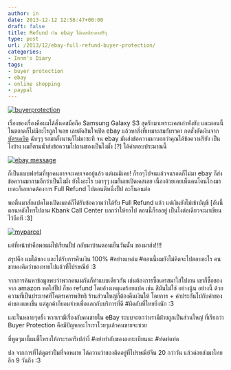 ```yaml
---
author: in
date: 2013-12-12 12:56:47+00:00
draft: false
title: Refund เงิน ebay ได้เคสดีราคาฟรีๆ
type: post
url: /2013/12/ebay-full-refund-buyer-protection/
categories:
- Innn's Diary
tags:
- buyer protection
- ebay
- online shopping
- paypal
---
```


[![buyerprotection](https://www.cyruszh.com/wp-content/uploads/2013/12/buyerprotection.jpg)
](https://www.cyruszh.com/wp-content/uploads/2013/12/buyerprotection.jpg)

เรื่องของเรื่องคือผมได้สั่งเคสมือถือ Samsung Galaxy S3 สุดรักมาเพราะเคสเก่าพังยับ และตอนนี้ในตลาดก็ไม่มีอะไรถูกใจเลย เลยตัดสินใจเปิด ebay แล้วหาสิ่งที่เหมาะสมกับราคา กดสั่งตัดเงินจาก[บัตรเดบิต](https://www.cyruszh.com/first-idcard-first-debitcard/) ฉับๆๆ รอมาตั้งนานก็ไม่มาซะที จน ebay มันส่งข้อความมาบอกว่าคุณได้ข้อความรึยัง เป็นไงบ้าง ผมก็ตามน้ำส่งข้อความไปถามของเป็นไงมั้ง [?] ได้คำตอบประมาณนี้

<!-- more -->

[![ebay message](https://www.cyruszh.com/wp-content/uploads/2013/12/ebay-message.png)
](https://www.cyruszh.com/wp-content/uploads/2013/12/ebay-message.png)



ก็เป็นแบบฟอร์มที่ทุกคนอาจจะเคยเจออยู่แล้ว แต่ผมมิเคย! ก็รอๆไปจนแล้วจนรอดก็ไม่มา ebay ก็ส่งข้อความมาถามอีกว่าเป็นไงมั่ง ยังไงอะไร บลาๆๆ ผมก็เลยเปิดเคสเลย เนื่องด้วยเคยเห็นคนโดนโกงมาเยอะก็เลยกดต้องการ Full Refund ไปตอนตีหนึ่งปั้ป ละก็นอนต่อ

พอตื่นมาสักแปดโมงเปิดเมลล์ก็ได้รับข้อความว่าได้รับ Full Refund แล้ว แต่เงินยังไม่เข้าบัญชี [อันนี้ตอนหลังโทรไปถาม Kbank Call Center บอกว่าให้รอไป ตอนนี้ก็รออยู่ เป็นไงต่อเดียวจะมาเขียนไว้อีกที :3]

[![myparcel](https://www.cyruszh.com/wp-content/uploads/2013/12/myparcel-1024x768.jpg)
](https://www.cyruszh.com/wp-content/uploads/2013/12/myparcel.jpg)

แต่ที่หน้าขำคือพอผมไปเรียนปั้ป กลับมาบ้านตอนเย็นวันนั้น ของมาส่ง!!!!

สรุปคือ ผมได้ของ และได้รับการคืนเงิน 100% #อย่างแหล่ม #ตอนนี้ผมยังไม่คิดจะไปตอบอะไร คนขายคงคิดว่าของหายไปแล้วที่ไปรษณีย์ :3

จากการค้นหาข้อมูลพบว่าพวกคนเมกันก็ทำแบบเดียวกัน เช่นต้องการซื้อเดรสมาใส่ไปงาน เขาก็ซื้อของจาก amazon พอใส่ปั้ป ก็ขอ refund โดยอ้างเหตุผลร้อยแปด เช่น สีมันไม่ใช่ อย่างนู้น อย่างนี้ ด้วยความที่เป็นประเทศที่โคตรเคารพสิทธิ ร้านส่วนใหญ่ก็ต้องคืนเงินให้ โดยการ + ค่าประกันไปกับค่าของ ค่าของแพงขึ้น แต่ลูกค้าก็ยอมจ่ายเพื่อแลกกับบริการที่ดี #ผิดกับที่ไทยยิ่งนัก :3



และในหลายๆครั้ง หากเรามีเรื่องกับคนขายใน eBay ระบบจะยกว่าเรามีฝ่ายถูกเป็นส่วนใหญ่ ที่เรียกว่า Buyer Protection คือมีปัญหาอะไรเราโวยๆแล้วคนขายจะซวย

ที่พูดๆมานี้ผมชี้โพรงให้กระรอกรึเปล่างี่ #อย่าทำกับของลงทะเบียนนะ #ท่ดท่ดท่ด

ปล จากการที่ได้ดูตราปั้มที่จดหมาย ได้ความว่าของติดอยู่ที่ไปรษณีย์จีน 20 กว่าวัน แล้วค่อยส่งมาไทย อีก 9 วันถึง :3
